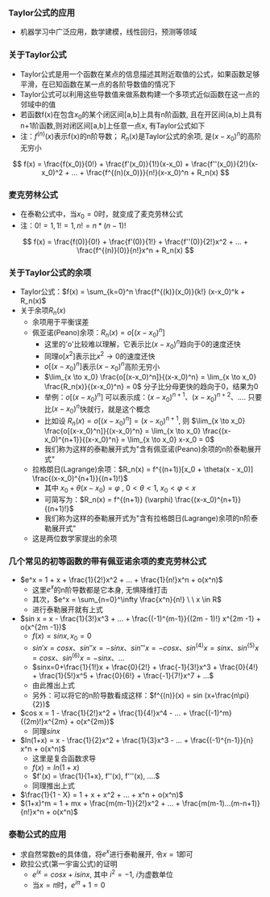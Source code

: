 ### Taylor公式的应用

- 机器学习中广泛应用，数学建模，线性回归，预测等领域

### 关于Taylor公式

- Taylor公式是用一个函数在某点的信息描述其附近取值的公式，如果函数足够平滑，在已知函数在某一点的各阶导数值的情况下
- Taylor公式可以利用这些导数值来做系数构建一个多项式近似函数在这一点的邻域中的值
- 若函数f(x)在包含$x_0$的某个闭区间[a,b]上具有n阶函数, 且在开区间(a,b)上具有n+1阶函数,则对闭区间[a,b]上任意一点x, 有Taylor公式如下
- 注：$f^{(n)}(x)$表示f(x)的n阶导数； $R_n(x)$是Taylor公式的余项, 是$(x-x_0)^n$的高阶无穷小

$$
f(x) = \frac{f(x_0)}{0!} + \frac{f'(x_0)}{1!}(x-x_0) + \frac{f''(x_0)}{2!}(x-x_0)^2 + ... + \frac{f^{(n)(x_0)}}{n!}(x-x_0)^n + R_n(x)
$$

### 麦克劳林公式

- 在泰勒公式中，当$x_0 = 0$时，就变成了麦克劳林公式
- 注：$0! = 1, 1! = 1, n! = n*(n-1)!$

$$
f(x) = \frac{f(0)}{0!} + \frac{f'(0)}{1!} + \frac{f''(0)}{2!}x^2 + ... + \frac{f^{(n)}(0)}{n!}x^n + R_n(x)
$$

### 关于Taylor公式的余项

- Taylor公式：$f(x) = \sum_{k=0}^n \frac{f^{(k)}(x_0)}{k!} (x-x_0)^k + R_n(x)$
- 关于余项$R_n(x)$
    * 余项用于平衡误差
    * 佩亚诺(Peano)余项：$R_n(x) = o[(x-x_0)^n]$
        * 这里的'o'比较难以理解，它表示比$(x-x_0)^n$趋向于0的速度还快
        * 同理$o[x^2]$表示比$x^2 \to 0$的速度还快
        * $o[(x-x_0)^n]$表示$(x-x_0)^n$高阶无穷小
        * $\lim_{x \to x_0} \frac{o[(x-x_0)^n]}{(x-x_0)^n} = \lim_{x \to x_0} \frac{R_n(x)}{(x-x_0)^n} = 0$ 分子比分母更快的趋向于0，结果为0
        * 举例：$o[(x-x_0)^n]$ 可以表示成：$(x-x_0)^{n+1}、(x-x_0)^{n+2}、....$ 只要比$(x-x_0)^n$快就行，就是这个概念
        * 比如设 $R_n(x) = o[(x-x_0)^n] = (x-x_0)^{n+1}$, 则 $\lim_{x \to x_0} \frac{o[(x-x_0)^n]}{(x-x_0)^n} = \lim_{x \to x_0} \frac{(x-x_0)^{n+1}}{(x-x_0)^n} = \lim_{x \to x_0} x-x_0 = 0$
        * 我们称为这样的泰勒展开式为"含有佩亚诺(Peano)余项的n阶泰勒展开式"
    * 拉格朗日(Lagrange)余项：$R_n(x) = f^{(n+1)}[x_0 + \theta(x - x_0)] \frac{(x-x_0)^{n+1}}{(n+1)!}$
        * 其中 $x_0 + \theta(x - x_0) = \varphi$ , $0 < \theta < 1$, $x_0 < \varphi < x$
        * 可简写为：$R_n(x) = f^{(n+1)} (\varphi) \frac{(x-x_0)^{n+1}}{(n+1)!}$
        * 我们称为这样的泰勒展开式为"含有拉格朗日(Lagrange)余项的n阶泰勒展开式"
    * 这是两位数学家提出的余项

### 几个常见的初等函数的带有佩亚诺余项的麦克劳林公式

- $e^x = 1 + x + \frac{1}{2!}x^2 + ... + \frac{1}{n!}x^n + o(x^n)$
    * 这里$e^x$的n阶导数都是它本身, 无惧降维打击
    * 其次，$e^x = \sum_{n=0}^\infty \frac{x^n}{n!} \ \ x \in R$
    * 进行泰勒展开就有上式
- $sin x = x - \frac{1}{3!}x^3 + ... + \frac{(-1)^{m-1}}{(2m - 1)!} x^{2m -1} + o(x^{2m -1})$
    * $f(x) = sin x, x_0 = 0$
    * $sin'x=cosx、sin''x=-sinx、sin'''x=-cosx、sin^{(4)}x = sinx、sin^{(5)}x = cosx、sin^{(6)}x = -sin x、...$
    * $sinx=0+\frac{1}{1!}x + \frac{0}{2!} + \frac{-1}{3!}x^3 + \frac{0}{4!} + \frac{1}{5!}x^5 + \frac{0}{6!} + \frac{-1}{7!}x^7 + ...$
    * 由此推出上式
    * 另外：可以将它的n阶导数看成这样：$f^{(n)}(x) = sin (x+\frac{n\pi}{2})$
- $cos x = 1 - \frac{1}{2!}x^2 + \frac{1}{4!}x^4 - ... + \frac{(-1)^m}{(2m)!}x^{2m} + o(x^{2m})$
    * 同理$sin x$
- $ln(1+x) = x - \frac{1}{2}x^2 + \frac{1}{3}x^3 - ... + \frac{(-1)^{n-1}}{n} x^n + o(x^n)$
    * 这里是复合函数求导
    * $f(x) = ln(1+x)$
    * $f'(x) = \frac{1}{1+x}, f''(x), f'''(x), ....$
    * 同理推出上式
- $\frac{1}{1 - X} = 1 + x + x^2 + ... + x^n + o(x^n)$
- $(1+x)^m = 1 + mx + \frac{m(m-1)}{2!}x^2 + ... + \frac{m(m-1)...(m-n+1)}{n!}x^n + o(x^n)$

### 泰勒公式的应用

- 求自然常数e的具体值，将$e^x$进行泰勒展开, 令$x=1$即可
- 欧拉公式(第一宇宙公式)的证明
    * $e^{ix} = cos x + isinx$, 其中 $i^2 = -1$, $i$为虚数单位
    * 当$x=\pi$时，$e^{i \pi} + 1 = 0$